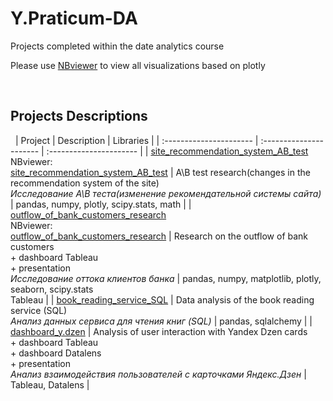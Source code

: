 # Y.Praticum-DA
Projects completed within the date analytics course

Please use [NBviewer](https://nbviewer.org/github/im-gary/) to view all visualizations based on plotly

 
## Projects Descriptions
 
| Project | Description | Libraries | 
| :---------------------- | :---------------------- | :---------------------- |
| [site_recommendation_system_AB_test](site_recommendation_system_AB_test) <br /> NBviewer: <br /> [site_recommendation_system_AB_test](https://nbviewer.org/github/im-gary/Y.Praticum-DA/blob/main/site_recommendation_system_AB_test/site_recommendation_system_AB_test.ipynb) | A\B test research(changes in the recommendation system of the site) <br /> *Исследование А\В теста(изменение рекомендательной системы сайта)* | pandas, numpy, plotly, scipy.stats, math |
| [outflow_of_bank_customers_research](outflow_of_bank_customers_research) <br /> NBviewer: <br /> [outflow_of_bank_customers_research](https://nbviewer.org/github/im-gary/Y.Praticum-DA/blob/main/outflow_of_bank_customers_research/outflow_of_bank_customers_research.ipynb) | Research on the outflow of bank customers  <br /> + dashboard Tableau <br /> + presentation <br />  *Исследование оттока клиентов банка*  | pandas, numpy, matplotlib, plotly, seaborn, scipy.stats <br /> Tableau |
| [book_reading_service_SQL](book_reading_service_SQL) | Data analysis of the book reading service (SQL)  <br />  *Анализ данных сервиса для чтения книг (SQL)* | pandas, sqlalchemy |
| [dashboard_y.dzen](dashboard_y.dzen) | Analysis of user interaction with Yandex Dzen cards <br /> + dashboard Tableau <br /> + dashboard Datalens <br /> + presentation <br />  *Анализ взаимодействия пользователей с карточками Яндекс.Дзен*  | Tableau, Datalens |

